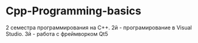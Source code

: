 # Cpp-Programming-basics
2 семестра программирования на С++. 2й - програмирование в Visual Studio. 3й - работа с фреймворком Qt5
